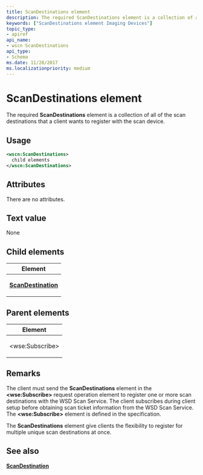 ```yaml
---
title: ScanDestinations element
description: The required ScanDestinations element is a collection of all of the scan destinations that a client wants to register with the scan device.
keywords: ["ScanDestinations element Imaging Devices"]
topic_type:
- apiref
api_name:
- wscn ScanDestinations
api_type:
- Schema
ms.date: 11/28/2017
ms.localizationpriority: medium
---
```


# ScanDestinations element


The required **ScanDestinations** element is a collection of all of the scan destinations that a client wants to register with the scan device.

## Usage

```xml
<wscn:ScanDestinations>
  child elements
</wscn:ScanDestinations>
```

## Attributes

There are no attributes.

## Text value

None

## Child elements


<table>
<colgroup>
<col width="100%" />
</colgroup>
<thead>
<tr class="header">
<th>Element</th>
</tr>
</thead>
<tbody>
<tr class="odd">
<td><p><a href="scandestination.md" data-raw-source="[&lt;strong&gt;ScanDestination&lt;/strong&gt;](scandestination.md)"><strong>ScanDestination</strong></a></p></td>
</tr>
</tbody>
</table>

## Parent elements


<table>
<colgroup>
<col width="100%" />
</colgroup>
<thead>
<tr class="header">
<th>Element</th>
</tr>
</thead>
<tbody>
<tr class="odd">
<td><p>&lt;wse:Subscribe&gt;</p></td>
</tr>
</tbody>
</table>

## Remarks

The client must send the **ScanDestinations** element in the **&lt;wse:Subscribe&gt;** request operation element to register one or more scan destinations with the WSD Scan Service. The client subscribes during client setup before obtaining scan ticket information from the WSD Scan Service. The **&lt;wse:Subscribe&gt;** element is defined in the specification.

The **ScanDestinations** element give clients the flexibility to register for multiple unique scan destinations at once.

## See also


[**ScanDestination**](scandestination.md)

 

 






